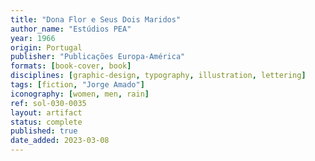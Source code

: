 ```yaml
---
title: "Dona Flor e Seus Dois Maridos"
author_name: "Estúdios PEA"
year: 1966
origin: Portugal
publisher: "Publicações Europa-América"
formats: [book-cover, book]
disciplines: [graphic-design, typography, illustration, lettering]
tags: [fiction, "Jorge Amado"]
iconography: [women, men, rain]
ref: sol-030-0035
layout: artifact
status: complete
published: true
date_added: 2023-03-08
---
```

